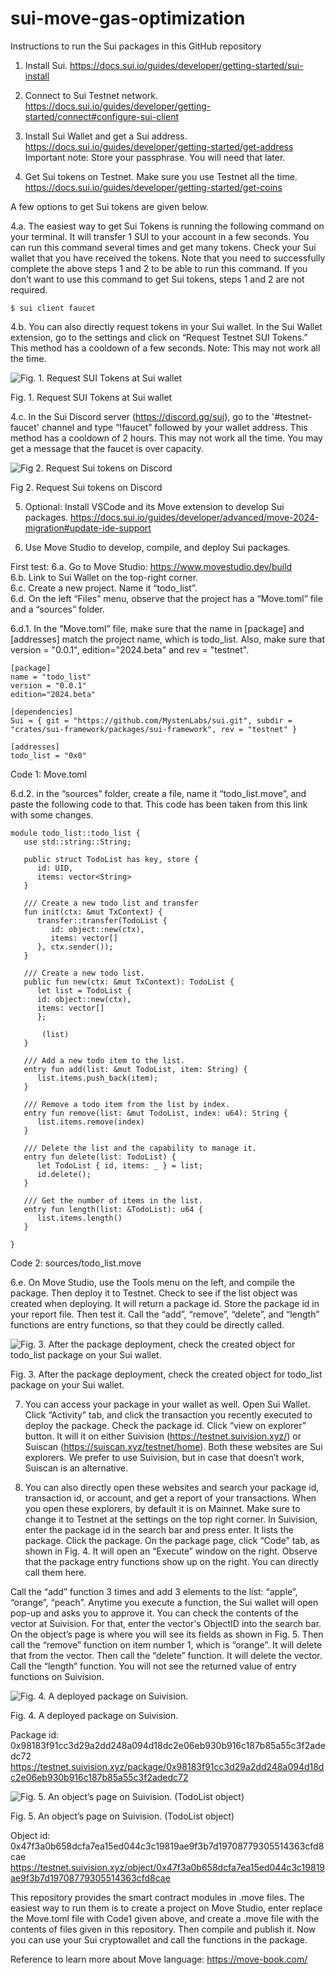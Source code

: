 # sui-move-gas-optimization

Instructions to run the Sui packages in this GitHub repository

1. Install Sui. 
https://docs.sui.io/guides/developer/getting-started/sui-install

2. Connect to Sui Testnet network.
https://docs.sui.io/guides/developer/getting-started/connect#configure-sui-client

3. Install Sui Wallet and get a Sui address.
https://docs.sui.io/guides/developer/getting-started/get-address
Important note: Store your passphrase. You will need that later. 

4. Get Sui tokens on Testnet. Make sure you use Testnet all the time. 
https://docs.sui.io/guides/developer/getting-started/get-coins

A few options to get Sui tokens are given below. 

4.a. The easiest way to get Sui Tokens is running the following command on your terminal. It will transfer 1 SUI to your account in a few seconds. You can run this command several times and get many tokens. Check your Sui wallet that you have received the tokens. Note that you need to successfully complete the above steps 1 and 2 to be able to run this command. If you don’t want to use this command to get Sui tokens, steps 1 and 2 are not required. 

    $ sui client faucet

4.b. You can also directly request tokens in your Sui wallet. In the Sui Wallet extension, go to the settings and click on “Request Testnet SUI Tokens.” This method has a cooldown of a few seconds. Note: This may not work all the time. 

![Fig. 1. Request SUI Tokens at Sui wallet](images/4b%20-%20fig1.png)

Fig. 1. Request SUI Tokens at Sui wallet
    
    
4.c. In the Sui Discord server (https://discord.gg/sui), go to the '#testnet-faucet' channel and type “!faucet” followed by your wallet address. This method has a cooldown of 2 hours. This may not work all the time. You may get a message that the faucet is over capacity. 

![Fig 2. Request Sui tokens on Discord](images/4c%20-%20fig2.png)

Fig 2. Request Sui tokens on Discord


5. Optional: Install VSCode and its Move extension to develop Sui packages. 
https://docs.sui.io/guides/developer/advanced/move-2024-migration#update-ide-support

6. Use Move Studio to develop, compile, and deploy Sui packages. 

First test:
6.a. Go to Move Studio: https://www.movestudio.dev/build  
6.b. Link to Sui Wallet on the top-right corner.  
6.c. Create a new project. Name it “todo_list”.   
6.d. On the left “Files” menu, observe that the project has a “Move.toml” file and a “sources” folder.    

6.d.1. In the “Move.toml” file, make sure that the name in [package] and [addresses] match the project name, which is todo_list. Also, make sure that version = "0.0.1", edition="2024.beta" and rev = "testnet". 

    [package]
    name = "todo_list"
    version = "0.0.1"
    edition="2024.beta"
    
    [dependencies]
    Sui = { git = "https://github.com/MystenLabs/sui.git", subdir = "crates/sui-framework/packages/sui-framework", rev = "testnet" }
    
    [addresses]
    todo_list = "0x0"

Code 1: Move.toml

6.d.2. in the “sources” folder, create a file, name it “todo_list.move”, and paste the following code to that. This code has been taken from this link with some changes. 

    module todo_list::todo_list {
       use std::string::String;
    
       public struct TodoList has key, store {
          id: UID,
          items: vector<String>
       }
    
       /// Create a new todo list and transfer
       fun init(ctx: &mut TxContext) {
          transfer::transfer(TodoList {
             id: object::new(ctx),
             items: vector[]
          }, ctx.sender());
       }
    
       /// Create a new todo list.
       public fun new(ctx: &mut TxContext): TodoList {
          let list = TodoList {
          id: object::new(ctx),
          items: vector[]
          };
    
           (list)
       }
    
       /// Add a new todo item to the list.
       entry fun add(list: &mut TodoList, item: String) {
          list.items.push_back(item);
       }
    
       /// Remove a todo item from the list by index.
       entry fun remove(list: &mut TodoList, index: u64): String {
          list.items.remove(index)
       }
    
       /// Delete the list and the capability to manage it.
       entry fun delete(list: TodoList) {
          let TodoList { id, items: _ } = list;
          id.delete();
       }
    
       /// Get the number of items in the list.
       entry fun length(list: &TodoList): u64 {
          list.items.length()
       }
    
    }
    
Code 2: sources/todo_list.move
 
6.e. On Move Studio, use the Tools menu on the left, and compile the package. Then deploy it to Testnet. Check to see if the list object was created when deploying. It will return a package id. Store the package id in your report file. Then test it. Call the “add”, “remove”, “delete”, and “length” functions are entry functions, so that they could be directly called. 

   ![Fig. 3. After the package deployment, check the created object for todo_list package on your Sui wallet.](images/6e%20-%20fig3.png)
      
Fig. 3. After the package deployment, check the created object for todo_list package on your Sui wallet.

7. You can access your package in your wallet as well. Open Sui Wallet. Click “Activity” tab, and click the transaction you recently executed to deploy the package. Check the package id. Click “view on explorer” button. It will it on either Suivision (https://testnet.suivision.xyz/) or Suiscan (https://suiscan.xyz/testnet/home). Both these websites are Sui explorers. We prefer to use Suivision, but in case that doesn’t work, Suiscan is an alternative. 

8. You can also directly open these websites and search your package id, transaction id, or account, and get a report of your transactions. When you open these explorers, by default it is on Mainnet. Make sure to change it to Testnet at the settings on the top right corner. In Suivision, enter the package id in the search bar and press enter. It lists the package. Click the package. On the package page, click “Code” tab, as shown in Fig. 4. It will open an “Execute” window on the right. Observe that the package entry functions show up on the right. You can directly call them here. 

Call the “add” function 3 times and add 3 elements to the list: “apple”, “orange”, “peach”. Anytime you execute a function, the Sui wallet will open pop-up and asks you to approve it. 
You can check the contents of the vector at Suivision. For that, enter the vector's ObjectID into the search bar. On the object’s page is where you will see its fields as shown in Fig. 5. Then call the “remove” function on item number 1, which is “orange”. It will delete that from the vector. Then call the “delete” function. It will delete the vector. Call the “length” function. You will not see the returned value of entry functions on Suivision. 

  ![Fig. 4. A deployed package on Suivision.](images/8%20-%20fig4.png)
  
  Fig. 4. A deployed package on Suivision.
  
Package id: 0x98183f91cc3d29a2dd248a094d18dc2e06eb930b916c187b85a55c3f2adedc72      https://testnet.suivision.xyz/package/0x98183f91cc3d29a2dd248a094d18dc2e06eb930b916c187b85a55c3f2adedc72 

  ![Fig. 5. An object’s page on Suivision. (TodoList object)](images/8%20-%20fig5.png)
  
  Fig. 5. An object’s page on Suivision. (TodoList object)

Object id: 0x47f3a0b658dcfa7ea15ed044c3c19819ae9f3b7d19708779305514363cfd8cae https://testnet.suivision.xyz/object/0x47f3a0b658dcfa7ea15ed044c3c19819ae9f3b7d19708779305514363cfd8cae
 
This repository provides the smart contract modules in .move files. The easiest way to run them is to create a project on Move Studio, enter replace the Move.toml file with Code1 given above, and create a .move file with the contents of files given in this repository. Then compile and publish it. Now you can use your Sui cryptowallet and call the functions in the package.   

Reference to learn more about Move language:  https://move-book.com/

